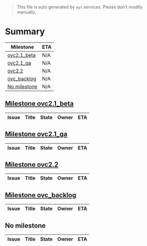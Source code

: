 > This file is auto generated by `ays` services. Please don't modify manually.

# Summary
|Milestone|ETA|
|---------|---|
|[ovc2.1_beta](#milestone-ovc21_beta)|N/A|
|[ovc2.1_ga](#milestone-ovc21_ga)|N/A|
|[ovc2.2](#milestone-ovc22)|N/A|
|[ovc_backlog](#milestone-ovc_backlog)|N/A|
|[No milestone](#no-milestone)|N/A|

## [Milestone ovc2.1_beta](milestones/2:ovc2.1_beta.md)


|Issue|Title|State|Owner|ETA|
|-----|-----|-----|-----|---|

## [Milestone ovc2.1_ga](milestones/1:ovc2.1_ga.md)


|Issue|Title|State|Owner|ETA|
|-----|-----|-----|-----|---|

## [Milestone ovc2.2](milestones/3:ovc2.2.md)


|Issue|Title|State|Owner|ETA|
|-----|-----|-----|-----|---|

## [Milestone ovc_backlog](milestones/4:ovc_backlog.md)


|Issue|Title|State|Owner|ETA|
|-----|-----|-----|-----|---|




## No milestone
|Issue|Title|State|Owner|ETA|
|-----|-----|-----|-----|---|
